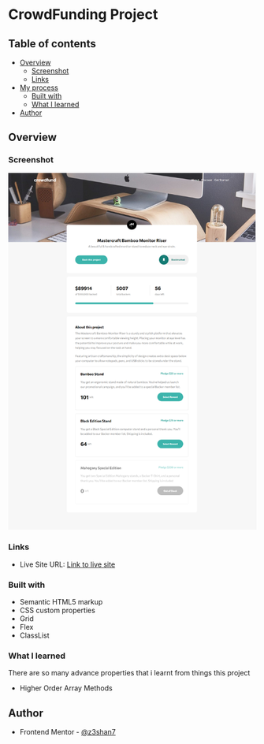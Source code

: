 # CrowdFunding Project


## Table of contents

- [Overview](#overview)
  - [Screenshot](#screenshot)
  - [Links](#links)
- [My process](#my-process)
  - [Built with](#built-with)
  - [What I learned](#what-i-learned)
- [Author](#author)



## Overview


### Screenshot

![Desktop view of solution](./desktop.png)





### Links

- Live Site URL: [Link to live site](https://z3shan7.github.io/crowdfunding-product-page/)



### Built with

- Semantic HTML5 markup
- CSS custom properties
- Grid
- Flex 
- ClassList


### What I learned

There are so many advance properties that i learnt from things this project

- Higher Order Array Methods




## Author

- Frontend Mentor - [@z3shan7](https://www.frontendmentor.io/profile/z3shan7)
